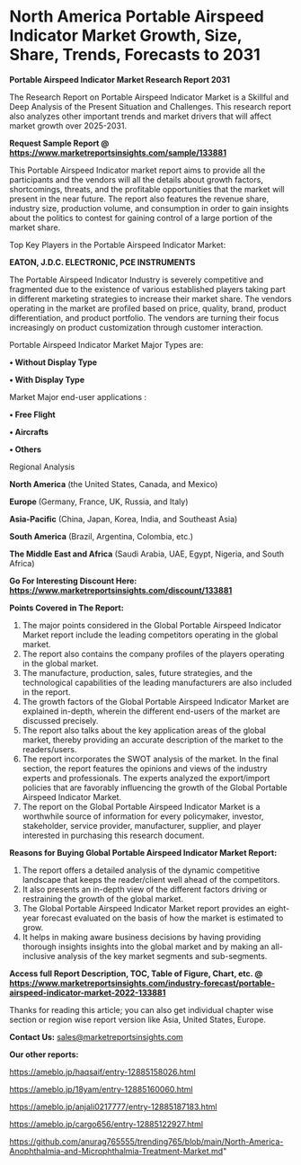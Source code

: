 # North America Portable Airspeed Indicator Market Growth, Size, Share, Trends, Forecasts to 2031

<strong>Portable Airspeed Indicator Market Research Report 2031</strong>

The Research Report on Portable Airspeed Indicator Market is a Skillful and Deep Analysis of the Present Situation and Challenges. This research report also analyzes other important trends and market drivers that will affect market growth over 2025-2031.

<strong>Request Sample Report @ <a href=https://www.marketreportsinsights.com/sample/133881>https://www.marketreportsinsights.com/sample/133881</a></strong>

This Portable Airspeed Indicator market report aims to provide all the participants and the vendors will all the details about growth factors, shortcomings, threats, and the profitable opportunities that the market will present in the near future. The report also features the revenue share, industry size, production volume, and consumption in order to gain insights about the politics to contest for gaining control of a large portion of the market share.

Top Key Players in the Portable Airspeed Indicator Market:

<strong>EATON, J.D.C. ELECTRONIC, PCE INSTRUMENTS</strong>

The Portable Airspeed Indicator Industry is severely competitive and fragmented due to the existence of various established players taking part in different marketing strategies to increase their market share. The vendors operating in the market are profiled based on price, quality, brand, product differentiation, and product portfolio. The vendors are turning their focus increasingly on product customization through customer interaction.

Portable Airspeed Indicator Market Major Types are:

<strong>• Without Display Type

• With Display Type</strong>

Market Major end-user applications :

<strong>• Free Flight

• Aircrafts

• Others</strong>

Regional Analysis

</u><strong><b>North America</b></strong> (the United States, Canada, and Mexico)

<strong><b>Europe </b></strong>(Germany, France, UK, Russia, and Italy)

<strong><b>Asia-Pacific</b></strong> (China, Japan, Korea, India, and Southeast Asia)

<strong><b>South America</b></strong> (Brazil, Argentina, Colombia, etc.)

<strong><b>The Middle East and Africa</b></strong> (Saudi Arabia, UAE, Egypt, Nigeria, and South Africa)

<strong>Go For Interesting Discount Here: <a href=https://www.marketreportsinsights.com/discount/133881>https://www.marketreportsinsights.com/discount/133881</a></strong>

<strong>Points Covered in The Report:</strong>
<ol>
  <li>The major points considered in the Global Portable Airspeed Indicator Market report include the leading competitors operating in the global market.</li>
  <li>The report also contains the company profiles of the players operating in the global market.</li>
  <li>The manufacture, production, sales, future strategies, and the technological capabilities of the leading manufacturers are also included in the report.</li>
  <li>The growth factors of the Global Portable Airspeed Indicator Market are explained in-depth, wherein the different end-users of the market are discussed precisely.</li>
  <li>The report also talks about the key application areas of the global market, thereby providing an accurate description of the market to the readers/users.</li>
  <li>The report incorporates the SWOT analysis of the market. In the final section, the report features the opinions and views of the industry experts and professionals. The experts analyzed the export/import policies that are favorably influencing the growth of the Global Portable Airspeed Indicator Market.</li>
  <li>The report on the Global Portable Airspeed Indicator Market is a worthwhile source of information for every policymaker, investor, stakeholder, service provider, manufacturer, supplier, and player interested in purchasing this research document.</li>
</ol>
<strong>Reasons for Buying Global Portable Airspeed Indicator Market Report:</strong>

<ol>
  <li>The report offers a detailed analysis of the dynamic competitive landscape that keeps the reader/client well ahead of the competitors.</li>
  <li>It also presents an in-depth view of the different factors driving or restraining the growth of the global market.</li>
  <li>The Global Portable Airspeed Indicator Market report provides an eight-year forecast evaluated on the basis of how the market is estimated to grow.</li>
  <li>It helps in making aware business decisions by having providing thorough insights insights into the global market and by making an all-inclusive analysis of the key market segments and sub-segments.</li>
</ol>
<strong>Access full Report Description, TOC, Table of Figure, Chart, etc. @ <a href=https://www.marketreportsinsights.com/industry-forecast/portable-airspeed-indicator-market-2022-133881>https://www.marketreportsinsights.com/industry-forecast/portable-airspeed-indicator-market-2022-133881</a></strong>


Thanks for reading this article; you can also get individual chapter wise section or region wise report version like Asia, United States, Europe.

<strong>Contact Us:</strong>
sales@marketreportsinsights.com

<strong>Our other reports:</strong>

<a href=https://ameblo.jp/haqsaif/entry-12885158026.html>https://ameblo.jp/haqsaif/entry-12885158026.html</a>

<a href=https://ameblo.jp/18yam/entry-12885160060.html>https://ameblo.jp/18yam/entry-12885160060.html</a>

<a href=https://ameblo.jp/anjali0217777/entry-12885187183.html>https://ameblo.jp/anjali0217777/entry-12885187183.html</a>

<a href=https://ameblo.jp/cargo656/entry-12885122927.html>https://ameblo.jp/cargo656/entry-12885122927.html</a>

<a href=https://github.com/anurag765555/trending765/blob/main/North-America-Anophthalmia-and-Microphthalmia-Treatment-Market.md>https://github.com/anurag765555/trending765/blob/main/North-America-Anophthalmia-and-Microphthalmia-Treatment-Market.md</a>"
